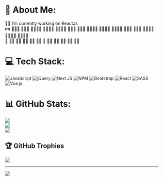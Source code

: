# 💫 About Me:
🛀🏻 I’m currently working on ReactJs<br> 👪 👨‍👩‍👦 👨‍👩‍👧 👨‍👩‍👧‍👦 👨‍👩‍👦‍👦 👨‍👩‍👧‍👧 👨‍👨‍👦 👨‍👨‍👧 👨‍👨‍👧‍👦 👨‍👨‍👦‍👦 👨‍👨‍👧‍👧 👩‍👩‍👦 👩‍👩‍👧 👩‍👩‍👧‍👦 👩‍👩‍👦‍👦 👩‍👩‍👧‍👧 <br> 🫃 🫃🏻 🫃🏼 🫃🏽 🫃🏾 🫃🏿 🫄 🫄🏻 🫄🏼 🫄🏽 🫄🏾 🫄🏿


# 💻 Tech Stack:
![JavaScript](https://img.shields.io/badge/javascript-%23323330.svg?style=for-the-badge&logo=javascript&logoColor=%23F7DF1E) ![jQuery](https://img.shields.io/badge/jquery-%230769AD.svg?style=for-the-badge&logo=jquery&logoColor=white) ![Next JS](https://img.shields.io/badge/Next-black?style=for-the-badge&logo=next.js&logoColor=white) ![NPM](https://img.shields.io/badge/NPM-%23000000.svg?style=for-the-badge&logo=npm&logoColor=white) ![Bootstrap](https://img.shields.io/badge/bootstrap-%23563D7C.svg?style=for-the-badge&logo=bootstrap&logoColor=white) ![React](https://img.shields.io/badge/react-%2320232a.svg?style=for-the-badge&logo=react&logoColor=%2361DAFB) ![SASS](https://img.shields.io/badge/SASS-hotpink.svg?style=for-the-badge&logo=SASS&logoColor=white) ![Vue.js](https://img.shields.io/badge/vuejs-%2335495e.svg?style=for-the-badge&logo=vuedotjs&logoColor=%234FC08D)
# 📊 GitHub Stats:
![](https://github-readme-stats.vercel.app/api?username=snrylmz&theme=radical&hide_border=false&include_all_commits=true&count_private=true)<br/>
![](https://github-readme-streak-stats.herokuapp.com/?user=snrylmz&theme=radical&hide_border=false)<br/>
![](https://github-readme-stats.vercel.app/api/top-langs/?username=snrylmz&theme=radical&hide_border=false&include_all_commits=true&count_private=true&layout=compact)

## 🏆 GitHub Trophies
![](https://github-profile-trophy.vercel.app/?username=snrylmz&theme=radical&no-frame=false&no-bg=true&margin-w=4)


---
[![](https://visitcount.itsvg.in/api?id=snrylmz&icon=0&color=0)](https://visitcount.itsvg.in)

<!-- Proudly created with GPRM ( https://gprm.itsvg.in ) -->
